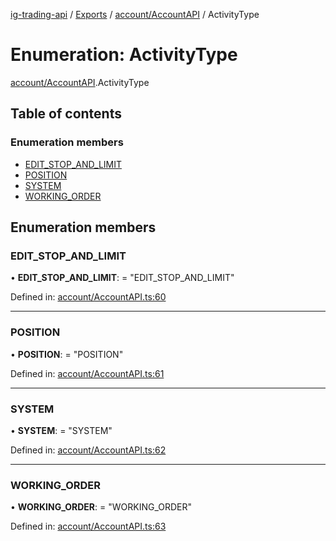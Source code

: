 [ig-trading-api](../README.md) / [Exports](../modules.md) / [account/AccountAPI](../modules/account_accountapi.md) / ActivityType

# Enumeration: ActivityType

[account/AccountAPI](../modules/account_accountapi.md).ActivityType

## Table of contents

### Enumeration members

- [EDIT_STOP_AND_LIMIT](account_accountapi.activitytype.md#edit_stop_and_limit)
- [POSITION](account_accountapi.activitytype.md#position)
- [SYSTEM](account_accountapi.activitytype.md#system)
- [WORKING_ORDER](account_accountapi.activitytype.md#working_order)

## Enumeration members

### EDIT_STOP_AND_LIMIT

• **EDIT_STOP_AND_LIMIT**: = "EDIT_STOP_AND_LIMIT"

Defined in: [account/AccountAPI.ts:60](https://github.com/bennycode/ig-trading-api/blob/bea509e/src/account/AccountAPI.ts#L60)

---

### POSITION

• **POSITION**: = "POSITION"

Defined in: [account/AccountAPI.ts:61](https://github.com/bennycode/ig-trading-api/blob/bea509e/src/account/AccountAPI.ts#L61)

---

### SYSTEM

• **SYSTEM**: = "SYSTEM"

Defined in: [account/AccountAPI.ts:62](https://github.com/bennycode/ig-trading-api/blob/bea509e/src/account/AccountAPI.ts#L62)

---

### WORKING_ORDER

• **WORKING_ORDER**: = "WORKING_ORDER"

Defined in: [account/AccountAPI.ts:63](https://github.com/bennycode/ig-trading-api/blob/bea509e/src/account/AccountAPI.ts#L63)
